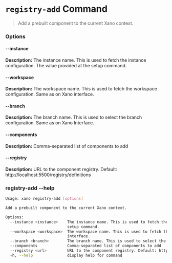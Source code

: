 # `registry-add` Command
> Add a prebuilt component to the current Xano context.
### Options

#### --instance <instance>
**Description:** The instance name. This is used to fetch the instance configuration. The value provided at the setup command.
#### --workspace <workspace>
**Description:** The workspace name. This is used to fetch the workspace configuration. Same as on Xano interface.
#### --branch <branch>
**Description:** The branch name. This is used to select the branch configuration. Same as on Xano Interface.
#### --components
**Description:** Comma-separated list of components to add
#### --registry <url>
**Description:** URL to the component registry. Default: http://localhost:5500/registry/definitions

### registry-add --help
```sh
Usage: xano registry-add [options]

Add a prebuilt component to the current Xano context.

Options:
  --instance <instance>    The instance name. This is used to fetch the instance configuration. The value provided at the
                           setup command.
  --workspace <workspace>  The workspace name. This is used to fetch the workspace configuration. Same as on Xano
                           interface.
  --branch <branch>        The branch name. This is used to select the branch configuration. Same as on Xano Interface.
  --components             Comma-separated list of components to add
  --registry <url>         URL to the component registry. Default: http://localhost:5500/registry/definitions
  -h, --help               display help for command
```